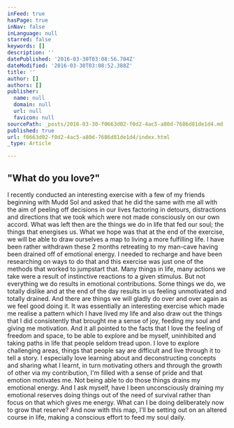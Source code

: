 ```yaml
---
inFeed: true
hasPage: true
inNav: false
inLanguage: null
starred: false
keywords: []
description: ''
datePublished: '2016-03-30T03:08:56.704Z'
dateModified: '2016-03-30T03:08:52.388Z'
title: ''
author: []
authors: []
publisher:
  name: null
  domain: null
  url: null
  favicon: null
sourcePath: _posts/2016-03-30-f0663d02-f0d2-4ac5-a80d-7686d81de1d4.md
published: true
url: f0663d02-f0d2-4ac5-a80d-7686d81de1d4/index.html
_type: Article

---
```

## "What do you love?"

I recently conducted an interesting exercise with a few of my friends beginning with Mudd Sol and asked that he did the same with me all with the aim of peeling off decisions in our lives factoring in detours, distractions and directions that we took which were not made consciously on our own accord.
What was left then are the things we do in life that fed our soul; the things that energises us. What we hope was that at the end of the exercise, we will be able to draw ourselves a map to living a more fulfilling life.
I have been rather withdrawn these 2 months retreating to my man-cave having been drained off of emotional energy. I needed to recharge and have been researching on ways to do that and this exercise was just one of the methods that worked to jumpstart that.
Many things in life, many actions we take were a result of instinctive reactions to a given stimulus. But not everything we do results in emotional contributions. Some things we do, we totally dislike and at the end of the day results in us feeling unmotivated and totally drained. And there are things we will gladly do over and over again as we feel good doing it.
It was essentially an interesting exercise which made me realise a pattern which I have lived my life and also draw out the things that I did consistently that brought me a sense of joy, feeding my soul and giving me motivation.
And it all pointed to the facts that I love the feeling of freedom and space, to be able to explore and be myself, uninhibited and taking paths in life that people seldom tread upon. I love to explore challenging areas, things that people say are difficult and live through it to tell a story. I especially love learning about and deconstructing concepts and sharing what I learnt, in turn motivating others and through the growth of other via my contribution, I'm filled with a sense of pride and that emotion motivates me.
Not being able to do those things drains my emotional energy. And I ask myself, have I been unconsciously draining my emotional reserves doing things out of the need of survival rather than focus on that which gives me energy. What can I be doing deliberately now to grow that reserve?
And now with this map, I'll be setting out on an altered course in life, making a conscious effort to feed my soul daily.